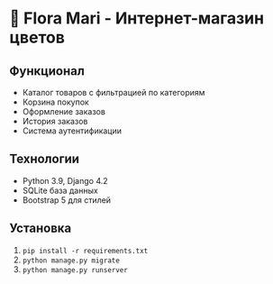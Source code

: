 # 🌸 Flora Mari - Интернет-магазин цветов

## Функционал
- Каталог товаров с фильтрацией по категориям
- Корзина покупок
- Оформление заказов  
- История заказов
- Система аутентификации

## Технологии
- Python 3.9, Django 4.2
- SQLite база данных
- Bootstrap 5 для стилей

## Установка
1. `pip install -r requirements.txt`
2. `python manage.py migrate`
3. `python manage.py runserver`